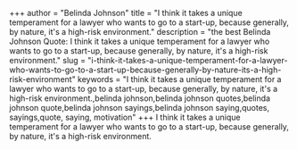+++
author = "Belinda Johnson"
title = "I think it takes a unique temperament for a lawyer who wants to go to a start-up, because generally, by nature, it's a high-risk environment."
description = "the best Belinda Johnson Quote: I think it takes a unique temperament for a lawyer who wants to go to a start-up, because generally, by nature, it's a high-risk environment."
slug = "i-think-it-takes-a-unique-temperament-for-a-lawyer-who-wants-to-go-to-a-start-up-because-generally-by-nature-its-a-high-risk-environment"
keywords = "I think it takes a unique temperament for a lawyer who wants to go to a start-up, because generally, by nature, it's a high-risk environment.,belinda johnson,belinda johnson quotes,belinda johnson quote,belinda johnson sayings,belinda johnson saying,quotes, sayings,quote, saying, motivation"
+++
I think it takes a unique temperament for a lawyer who wants to go to a start-up, because generally, by nature, it's a high-risk environment.
